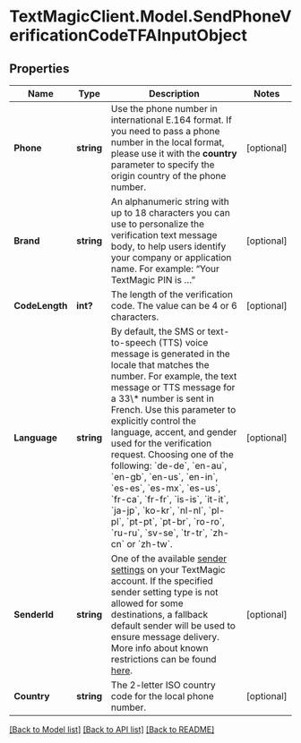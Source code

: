 # TextMagicClient.Model.SendPhoneVerificationCodeTFAInputObject
## Properties

Name | Type | Description | Notes
------------ | ------------- | ------------- | -------------
**Phone** | **string** | Use the phone number in international E.164 format. If you need to pass a phone number in the local format, please use it with the **country** parameter to specify the origin country of the phone number.  | [optional] 
**Brand** | **string** | An alphanumeric string with up to 18 characters you can use to personalize the verification text message body, to help users identify your company or application name. For example: “Your TextMagic PIN is …”  | [optional] 
**CodeLength** | **int?** | The length of the verification code. The value can be 4 or 6 characters.  | [optional] 
**Language** | **string** | By default, the SMS or text-to-speech (TTS) voice message is generated in the locale that matches the number. For example, the text message or TTS message for a 33\\* number is sent in French. Use this parameter to explicitly control the language, accent, and gender used for the verification request. Choosing one of the following: &#x60;de-de&#x60;, &#x60;en-au&#x60;, &#x60;en-gb&#x60;, &#x60;en-us&#x60;, &#x60;en-in&#x60;, &#x60;es-es&#x60;, &#x60;es-mx&#x60;, &#x60;es-us&#x60;, &#x60;fr-ca&#x60;, &#x60;fr-fr&#x60;, &#x60;is-is&#x60;, &#x60;it-it&#x60;, &#x60;ja-jp&#x60;, &#x60;ko-kr&#x60;, &#x60;nl-nl&#x60;, &#x60;pl-pl&#x60;, &#x60;pt-pt&#x60;, &#x60;pt-br&#x60;, &#x60;ro-ro&#x60;, &#x60;ru-ru&#x60;, &#x60;sv-se&#x60;, &#x60;tr-tr&#x60;, &#x60;zh-cn&#x60; or &#x60;zh-tw&#x60;.  | [optional] 
**SenderId** | **string** | One of the available [sender settings](https://my.textmagic.com/online/reply-options/) on your TextMagic account. If the specified sender setting type is not allowed for some destinations, a fallback default sender will be used to ensure message delivery. More info about known restrictions can be found [here](https://support.textmagic.com/article/how-to-understand-sender-setting-restrictions/).  | [optional] 
**Country** | **string** | The 2-letter ISO country code for the local phone number. | [optional] 

[[Back to Model list]](../README.md#documentation-for-models) [[Back to API list]](../README.md#documentation-for-api-endpoints) [[Back to README]](../README.md)

